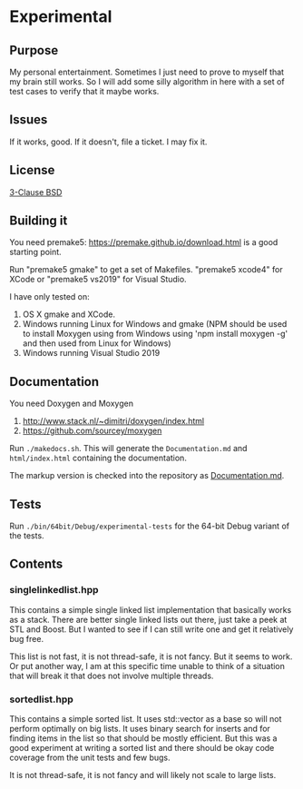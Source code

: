 # Experimental

## Purpose

My personal entertainment. Sometimes I just need to prove to myself that my brain still works. So I will add some silly
algorithm in here with a set of test cases to verify that it maybe works.

## Issues

If it works, good. If it doesn't, file a ticket. I may fix it.

## License

[3-Clause BSD](LICENSE)

## Building it

You need premake5: https://premake.github.io/download.html is a good starting point.

Run "premake5 gmake" to get a set of Makefiles. "premake5 xcode4" for XCode or
"premake5 vs2019" for Visual Studio.

I have only tested on:
 1. OS X gmake and XCode.
 2. Windows running Linux for Windows and gmake (NPM should be used to install Moxygen using from Windows using 'npm install moxygen -g' and then used from Linux for Windows)
 3. Windows running Visual Studio 2019
 
## Documentation

You need Doxygen and Moxygen

1. http://www.stack.nl/~dimitri/doxygen/index.html
2. https://github.com/sourcey/moxygen

Run `./makedocs.sh`. This will generate the `Documentation.md` and `html/index.html` containing the documentation.

The markup version is checked into the repository as [Documentation.md](Documentation.md).

## Tests

Run `./bin/64bit/Debug/experimental-tests` for the 64-bit Debug variant of the tests.

## Contents

### singlelinkedlist.hpp

This contains a simple single linked list implementation that basically works as
a stack. There are better single linked lists out there, just take a peek
at STL and Boost. But I wanted to see if I can still write one and get it
relatively bug free.

This list is not fast, it is not thread-safe, it is not fancy. But it seems to
work. Or put another way, I am at this specific time unable to think of a
situation that will break it that does not involve multiple threads.

### sortedlist.hpp

This contains a simple sorted list. It uses std::vector as a base so will not 
perform optimally on big lists. It uses binary search for inserts and for finding
items in the list so that should be mostly efficient. But this was a good experiment
at writing a sorted list and there should be okay code coverage from the unit tests and few bugs.

It is not thread-safe, it is not fancy and will likely not scale to large lists.
